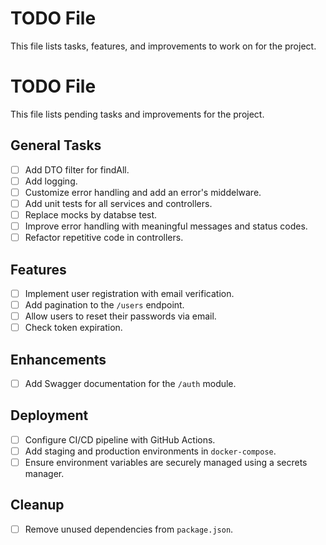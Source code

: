 # TODO File
This file lists tasks, features, and improvements to work on for the project.

# TODO File
This file lists pending tasks and improvements for the project.

## General Tasks
- [ ] Add DTO filter for findAll.
- [ ] Add logging.
- [ ] Customize error handling and add an error's middelware.
- [ ] Add unit tests for all services and controllers.
- [ ] Replace mocks by databse test.
- [ ] Improve error handling with meaningful messages and status codes.
- [ ] Refactor repetitive code in controllers.

## Features
- [ ] Implement user registration with email verification.
- [ ] Add pagination to the `/users` endpoint.
- [ ] Allow users to reset their passwords via email.
- [ ] Check token expiration.

## Enhancements
- [ ] Add Swagger documentation for the `/auth` module.

## Deployment
- [ ] Configure CI/CD pipeline with GitHub Actions.
- [ ] Add staging and production environments in `docker-compose`.
- [ ] Ensure environment variables are securely managed using a secrets manager.

## Cleanup
- [ ] Remove unused dependencies from `package.json`.

